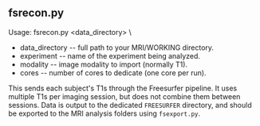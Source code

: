 fsrecon.py
----------
Usage: fsrecon.py <data_directory> <experiment> <modality> <cores> \

+ data_directory -- full path to your MRI/WORKING directory.
+ experiment -- name of the experiment being analyzed.
+ modality -- image modality to import (normally T1).
+ cores -- number of cores to dedicate (one core per run).

This sends each subject's T1s through the Freesurfer pipeline. It uses multiple T1s per imaging session, but does not combine them between sessions. Data is output to the dedicated `FREESURFER` directory, and should be exported to the MRI analysis folders using `fsexport.py`.
